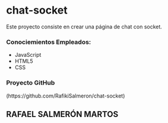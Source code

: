 # chat-socket
Este proyecto consiste en crear una página de chat con socket.

<h3>Conociemientos Empleados: </h3>
<ul>
  <li>JavaScript</li>
  <li>HTML5</li>
  <li>CSS</li>
</ul>


<h3> Proyecto GitHub </h3>
(https://github.com/RafikiSalmeron/chat-socket)


<h2> RAFAEL SALMERÓN MARTOS </h2>
